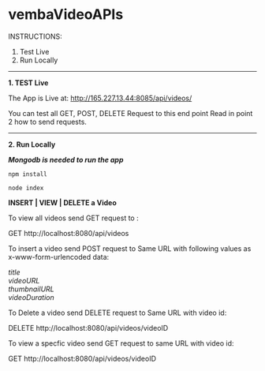 # vembaVideoAPIs

INSTRUCTIONS:

1. Test Live 
2. Run Locally

________________________________________________________________
<b>1. TEST Live </b>

The App is Live at:  http://165.227.13.44:8085/api/videos/

You can test all GET, POST, DELETE Request to this end point
Read in point 2 how to send requests.
_________________________________________________________________


<b>2. Run Locally </b>

<b><i>Mongodb is needed to run the app</i></b>

`npm install`

`node index`

<b>INSERT | VIEW | DELETE a Video</b>

To view all videos send GET request to :

 GET http://localhost:8080/api/videos

To insert a video send POST request to Same URL with following values as x-www-form-urlencoded data:

<i> title </i> <br>
<i> videoURL</i><br>
<i>thumbnailURL </i><br>
<i>videoDuration</i>

To Delete a video send DELETE request to Same URL with video id:

DELETE http://localhost:8080/api/videos/videoID

To view a specfic video send GET request to same URL with video id:

GET  http://localhost:8080/api/videos/videoID




